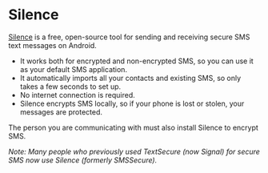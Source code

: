 [Title]: # (Sending secure SMS on your phone)
[Order]: # (1)

# Silence

[Silence](https://silence.im) is a free, open-source tool for sending and receiving secure SMS text messages on Android. 

*	It works both for encrypted and non-encrypted SMS, so you can use it as your default SMS application. 
*	It automatically imports all your contacts and existing SMS, so only takes a few seconds to set up. 
*	No internet connection is required. 
*	Silence encrypts SMS locally, so if your phone is lost or stolen, your messages are protected.

The person you are communicating with must also install Silence to encrypt SMS.

*Note: Many people who previously used TextSecure (now Signal) for secure SMS now use Silence (formerly SMSSecure).*
